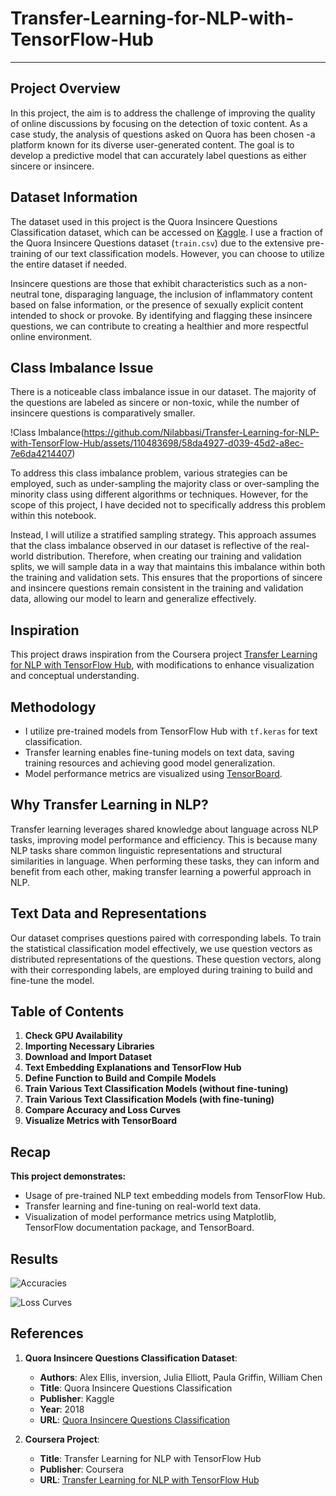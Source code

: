 # Transfer-Learning-for-NLP-with-TensorFlow-Hub

------------------------------

## Project Overview

In this project, the aim is to address the challenge of improving the quality of online discussions by focusing on the detection of toxic content. As a case study, the analysis of questions asked on Quora has been chosen -a platform known for its diverse user-generated content. The goal is to develop a predictive model that can accurately label questions as either sincere or insincere.

## Dataset Information

The dataset used in this project is the Quora Insincere Questions Classification dataset, which can be accessed on [Kaggle](https://www.kaggle.com/c/quora-insincere-questions-classification/data). I use a fraction of the Quora Insincere Questions dataset (`train.csv`) due to the extensive pre-training of our text classification models. However, you can choose to utilize the entire dataset if needed.

Insincere questions are those that exhibit characteristics such as a non-neutral tone, disparaging language, the inclusion of inflammatory content based on false information, or the presence of sexually explicit content intended to shock or provoke. By identifying and flagging these insincere questions, we can contribute to creating a healthier and more respectful online environment.

## Class Imbalance Issue

There is a noticeable class imbalance issue in our dataset. The majority of the questions are labeled as sincere or non-toxic, while the number of insincere questions is comparatively smaller.

!Class Imbalance(https://github.com/Nilabbasi/Transfer-Learning-for-NLP-with-TensorFlow-Hub/assets/110483698/58da4927-d039-45d2-a8ec-7e6da4214407)


To address this class imbalance problem, various strategies can be employed, such as under-sampling the majority class or over-sampling the minority class using different algorithms or techniques. However, for the scope of this project, I have decided not to specifically address this problem within this notebook.

Instead, I will utilize a stratified sampling strategy. This approach assumes that the class imbalance observed in our dataset is reflective of the real-world distribution. Therefore, when creating our training and validation splits, we will sample data in a way that maintains this imbalance within both the training and validation sets. This ensures that the proportions of sincere and insincere questions remain consistent in the training and validation data, allowing our model to learn and generalize effectively.


## Inspiration

This project draws inspiration from the Coursera project [Transfer Learning for NLP with TensorFlow Hub](https://www.coursera.org/projects/transfer-learning-nlp-tensorflow-hub/), with modifications to enhance visualization and conceptual understanding.


## Methodology

- I utilize pre-trained models from TensorFlow Hub with `tf.keras` for text classification.
- Transfer learning enables fine-tuning models on text data, saving training resources and achieving good model generalization.
- Model performance metrics are visualized using [TensorBoard](https://www.tensorflow.org/tensorboard).

## Why Transfer Learning in NLP?

Transfer learning leverages shared knowledge about language across NLP tasks, improving model performance and efficiency. This is because many NLP tasks share common linguistic representations and structural similarities in language. When performing these tasks, they can inform and benefit from each other, making transfer learning a powerful approach in NLP.

## Text Data and Representations

Our dataset comprises questions paired with corresponding labels. To train the statistical classification model effectively, we use question vectors as distributed representations of the questions. These question vectors, along with their corresponding labels, are employed during training to build and fine-tune the model.

## Table of Contents

1. **Check GPU Availability**
2. **Importing Necessary Libraries**
3. **Download and Import Dataset**
4. **Text Embedding Explanations and TensorFlow Hub**
5. **Define Function to Build and Compile Models**
6. **Train Various Text Classification Models (without fine-tuning)**
7. **Train Various Text Classification Models (with fine-tuning)**
8. **Compare Accuracy and Loss Curves**
9. **Visualize Metrics with TensorBoard**


## Recap

**This project demonstrates:**
- Usage of pre-trained NLP text embedding models from TensorFlow Hub.
- Transfer learning and fine-tuning on real-world text data.
- Visualization of model performance metrics using Matplotlib, TensorFlow documentation package, and TensorBoard.

## Results

![Accuracies](https://github.com/Nilabbasi/Transfer-Learning-for-NLP-with-TensorFlow-Hub/assets/110483698/92c92612-9952-4aa8-8d6d-ec00b5c9b80c)


![Loss Curves](https://github.com/Nilabbasi/Transfer-Learning-for-NLP-with-TensorFlow-Hub/assets/110483698/d87645b8-8e85-4dc0-931f-fba7be42c8da)

## References

1. **Quora Insincere Questions Classification Dataset**:
   - **Authors**: Alex Ellis, inversion, Julia Elliott, Paula Griffin, William Chen
   - **Title**: Quora Insincere Questions Classification
   - **Publisher**: Kaggle
   - **Year**: 2018
   - **URL**: [Quora Insincere Questions Classification](https://www.kaggle.com/c/quora-insincere-questions-classification/data)

2. **Coursera Project**:
   - **Title**: Transfer Learning for NLP with TensorFlow Hub
   - **Publisher**: Coursera
   - **URL**: [Transfer Learning for NLP with TensorFlow Hub](https://www.coursera.org/projects/transfer-learning-nlp-tensorflow-hub/)
